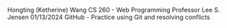 Hongting (Ketherine) Wang
CS 260 - Web Programming
Professor Lee S. Jensen
01/13/2024
GitHub - Practice using Git and resolving conflicts
